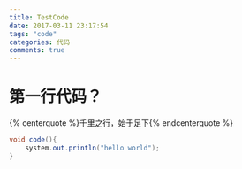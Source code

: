 ```yaml
---
title: TestCode
date: 2017-03-11 23:17:54
tags: "code"
categories: 代码
comments: true
---
```


# 第一行代码？

<!-- 标签 方式，要求版本在0.4.5或以上 -->
{% centerquote %}千里之行，始于足下{% endcenterquote %}


```java
void code(){
    system.out.println("hello world");
}
```
